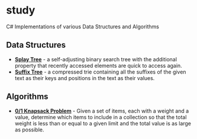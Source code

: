 # study
C# Implementations of various Data Structures and Algorithms


## Data Structures
- **[Splay Tree](https://en.wikipedia.org/wiki/Splay_tree)** - a self-adjusting binary search tree with the additional property that recently accessed elements are quick to access again.
- **[Suffix Tree](https://en.wikipedia.org/wiki/Suffix_tree)** - a compressed trie containing all the suffixes of the given text as their keys and positions in the text as their values.


## Algorithms
- **[0/1 Knapsack Problem](https://en.wikipedia.org/wiki/Knapsack_problem#0.2F1_knapsack_problem)** - Given a set of items, each with a weight and a value, determine which items to include in a collection so that the total weight is less than or equal to a given limit and the total value is as large as possible.
